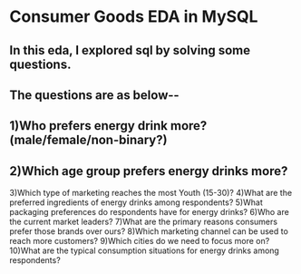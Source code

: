 # Consumer Goods EDA in MySQL

## In this eda, I explored sql by solving some questions.
## The questions are as below--

1)Who prefers energy drink more?(male/female/non-binary?)
-- 

2)Which age group prefers energy drinks more?
--
3)Which type of marketing reaches the most Youth (15-30)?
4)What are the preferred ingredients of energy drinks among respondents?
5)What packaging preferences do respondents have for energy drinks?
6)Who are the current market leaders?
7)What are the primary reasons consumers prefer those brands over ours?
8)Which marketing channel can be used to reach more customers?
9)Which cities do we need to focus more on?
10)What are the typical consumption situations for energy drinks among 
respondents?
